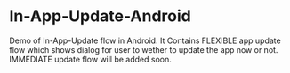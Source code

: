 # In-App-Update-Android

Demo of In-App-Update flow in Android. It Contains FLEXIBLE app update flow which shows dialog for user to wether to update the app now or not. IMMEDIATE update flow will be added soon.

